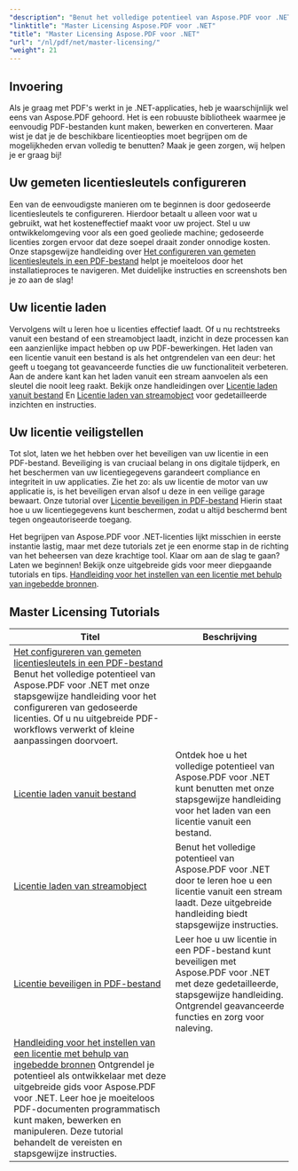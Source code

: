 ```yaml
---
"description": "Benut het volledige potentieel van Aspose.PDF voor .NET met gedetailleerde tutorials over licenties, naleving en het optimaliseren van uw PDF-workflows."
"linktitle": "Master Licensing Aspose.PDF voor .NET"
"title": "Master Licensing Aspose.PDF voor .NET"
"url": "/nl/pdf/net/master-licensing/"
"weight": 21
---
```


## Invoering

Als je graag met PDF's werkt in je .NET-applicaties, heb je waarschijnlijk wel eens van Aspose.PDF gehoord. Het is een robuuste bibliotheek waarmee je eenvoudig PDF-bestanden kunt maken, bewerken en converteren. Maar wist je dat je de beschikbare licentieopties moet begrijpen om de mogelijkheden ervan volledig te benutten? Maak je geen zorgen, wij helpen je er graag bij!

## Uw gemeten licentiesleutels configureren
Een van de eenvoudigste manieren om te beginnen is door gedoseerde licentiesleutels te configureren. Hierdoor betaalt u alleen voor wat u gebruikt, wat het kosteneffectief maakt voor uw project. Stel u uw ontwikkelomgeving voor als een goed geoliede machine; gedoseerde licenties zorgen ervoor dat deze soepel draait zonder onnodige kosten. Onze stapsgewijze handleiding over [Het configureren van gemeten licentiesleutels in een PDF-bestand](./configureing-metered-license-keys/) helpt je moeiteloos door het installatieproces te navigeren. Met duidelijke instructies en screenshots ben je zo aan de slag!

## Uw licentie laden
Vervolgens wilt u leren hoe u licenties effectief laadt. Of u nu rechtstreeks vanuit een bestand of een streamobject laadt, inzicht in deze processen kan een aanzienlijke impact hebben op uw PDF-bewerkingen. Het laden van een licentie vanuit een bestand is als het ontgrendelen van een deur: het geeft u toegang tot geavanceerde functies die uw functionaliteit verbeteren. Aan de andere kant kan het laden vanuit een stream aanvoelen als een sleutel die nooit leeg raakt. Bekijk onze handleidingen over [Licentie laden vanuit bestand](./loading-license-from-file/) En [Licentie laden van streamobject](./loading-license-from-stream-object/) voor gedetailleerde inzichten en instructies.

## Uw licentie veiligstellen
Tot slot, laten we het hebben over het beveiligen van uw licentie in een PDF-bestand. Beveiliging is van cruciaal belang in ons digitale tijdperk, en het beschermen van uw licentiegegevens garandeert compliance en integriteit in uw applicaties. Zie het zo: als uw licentie de motor van uw applicatie is, is het beveiligen ervan alsof u deze in een veilige garage bewaart. Onze tutorial over [Licentie beveiligen in PDF-bestand](./securing-license/) Hierin staat hoe u uw licentiegegevens kunt beschermen, zodat u altijd beschermd bent tegen ongeautoriseerde toegang.

Het begrijpen van Aspose.PDF voor .NET-licenties lijkt misschien in eerste instantie lastig, maar met deze tutorials zet je een enorme stap in de richting van het beheersen van deze krachtige tool. Klaar om aan de slag te gaan? Laten we beginnen! Bekijk onze uitgebreide gids voor meer diepgaande tutorials en tips. [Handleiding voor het instellen van een licentie met behulp van ingebedde bronnen](./guide-to-set-license-using-embedded-resource/). 


## Master Licensing Tutorials
| Titel | Beschrijving |
| --- | --- | 
| [Het configureren van gemeten licentiesleutels in een PDF-bestand](./configureing-metered-license-keys/) Benut het volledige potentieel van Aspose.PDF voor .NET met onze stapsgewijze handleiding voor het configureren van gedoseerde licenties. Of u nu uitgebreide PDF-workflows verwerkt of kleine aanpassingen doorvoert. |  
| [Licentie laden vanuit bestand](./loading-license-from-file/) | Ontdek hoe u het volledige potentieel van Aspose.PDF voor .NET kunt benutten met onze stapsgewijze handleiding voor het laden van een licentie vanuit een bestand. |  
| [Licentie laden van streamobject](./loading-license-from-stream-object/) | Benut het volledige potentieel van Aspose.PDF voor .NET door te leren hoe u een licentie vanuit een stream laadt. Deze uitgebreide handleiding biedt stapsgewijze instructies. |  
| [Licentie beveiligen in PDF-bestand](./securing-license/) | Leer hoe u uw licentie in een PDF-bestand kunt beveiligen met Aspose.PDF voor .NET met deze gedetailleerde, stapsgewijze handleiding. Ontgrendel geavanceerde functies en zorg voor naleving. |  
| [Handleiding voor het instellen van een licentie met behulp van ingebedde bronnen](./guide-to-set-license-using-embedded-resource/) Ontgrendel je potentieel als ontwikkelaar met deze uitgebreide gids voor Aspose.PDF voor .NET. Leer hoe je moeiteloos PDF-documenten programmatisch kunt maken, bewerken en manipuleren. Deze tutorial behandelt de vereisten en stapsgewijze instructies.